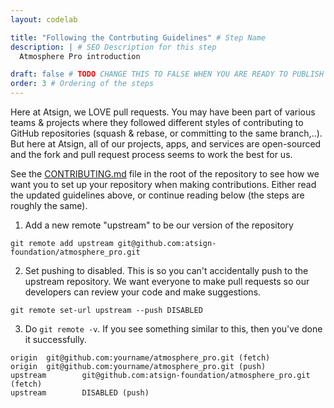 ```yaml
---
layout: codelab

title: "Following the Contrbuting Guidelines" # Step Name
description: | # SEO Description for this step
  Atmosphere Pro introduction

draft: false # TODO CHANGE THIS TO FALSE WHEN YOU ARE READY TO PUBLISH THE PAGE
order: 3 # Ordering of the steps
---
```


Here at Atsign, we LOVE pull requests. You may have been part of various teams & projects where they followed different styles of contributing to GitHub repositories (squash & rebase, or committing to the same branch,..). But here at Atsign, all of our projects, apps, and services are open-sourced and the fork and pull request process seems to work the best for us.

See the [CONTRIBUTING.md](https://github.com/atsign-foundation/atmosphere_pro/blob/trunk/CONTRIBUTING.md) file in the root of the repository to see how we want you to set up your repository when making contributions. Either read the updated guidelines above, or continue reading below (the steps are roughly the same).

1. Add a new remote "upstream" to be our version of the repository 

```
git remote add upstream git@github.com:atsign-foundation/atmosphere_pro.git
```

2. Set pushing to disabled. This is so you can't accidentally push to the upstream repository. We want everyone to make pull requests so our developers can review your code and make suggestions.

```
git remote set-url upstream --push DISABLED
```

3. Do `git remote -v`. If you see something similar to this, then you've done it successfully.

```
origin  git@github.com:yourname/atmosphere_pro.git (fetch)
origin  git@github.com:yourname/atmosphere_pro.git (push)
upstream        git@github.com:atsign-foundation/atmosphere_pro.git (fetch)
upstream        DISABLED (push)
```
